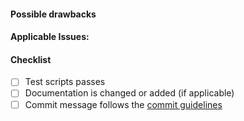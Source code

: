 <!--
    Thank you for your Pull Request. Please provide a description above and fill
    in as much of the template below as you're able.
-->

#### Possible drawbacks
<!--
    Are there any possible side-effects or negative impacts of the code change?
    If yes, please, state them.
-->

#### Applicable Issues:
<!--
    Link any applicable Issues/PRs here. With a brief description explaining
    why.
-->

#### Checklist
<!-- For completed items, change [ ] to [x]. -->

- [ ] Test scripts passes
- [ ] Documentation is changed or added (if applicable)
- [ ] Commit message follows the [commit guidelines](https://dev.bastionbot.org/contributing/pulls/#commit-message-guidelines)

